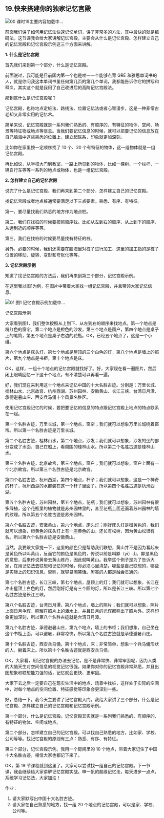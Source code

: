 ## 19.快来搭建你的独家记忆宫殿
![00 课时19主要内容](https://pic3.zhimg.com/v2-a82ef3dbc343e4e0bc85928c3a0938eb.webp)加载中...


前面我们讲了如何用记忆法快速记忆单词，讲了非常多的方法，其中最快的就是编码法。这节课我会给大家讲解记忆宫殿，主要会从什么是记忆宫殿、怎样建立自己的记忆宫殿和记忆宫殿示例这三个方面来讲解。


**1. 什么是记忆宫殿**


首先我们来到第一个部分，什么是记忆宫殿。


前面说过，我可能是目前国内第一个也是唯一一个能够点背 GRE 和雅思单词书的人，就是你问我这本单词书里任何第几页的第几个单词，我都能告诉你它的拼写和释义，其实这个就是我用了自己改进后的高阶记忆宫殿法。


那到底什么是记忆宫殿呢？


记忆宫殿，也称地点定桩法、路线法、位置记忆法或者心智漫步，这是一种非常古老却又非常实用的记忆术。


简单来说，记忆宫殿就是一系列我们熟悉的、有顺序的、有特征的物体、空间、场景等特征物或地点等信息。当我们要记忆信息的时候，就可以把要记忆的信息放在自己脑海中这些熟悉的位置上，建立起联系，印象就更加深刻。


比如你在家里按一定顺序找了 10 个、20 个有特征的物体，这一组物体就是一组记忆宫殿。


再比如说，从学校大门到教室，一路上所见到的物体，比如一棵树、一个栏杆、一辆自行车等等一系列的地点或物体，也是一组记忆宫殿。


**2. 怎样建立自己的记忆宫殿**


说完了什么是记忆宫殿，我们再来到第二个部分，怎样建立自己的记忆宫殿。


找记忆宫殿或者地点桩通常要满足以下三点要素。熟悉、有序、有特征。


第一，要尽量找我们熟悉的地方作为地点桩。


第二，我们在找桩的时候要按照顺序找。比如从左到右的顺序、从上到下的顺序、从远到近的顺序等等。


第三，我们在找桩的时候要尽量找有特征的桩。


另外，必要的时候，我们还需要在脑海里对桩子进行加工，这里的加工指的是桩子位置的移动、旋转、变形和夸张化等等。


**3. 记忆宫殿示例**


知道了找记忆宫殿的方法后，我们再来到第三个部分，记忆宫殿示例。


在这里我以图1为例，在图片中带着大家找一组记忆宫殿，并且带领大家记忆信息。


![01 图1 记忆宫殿示例]()加载中...


记忆宫殿示例


大家看到图1，我们整体按照从上到下、从左到右的顺序来找地点。第一个地点是粉红色的窗帘，第二个地点是橙色的沙发，第三个地点是窗户，第四个地点是桌子上的笔筒，第五个地点是桌子右边的花瓶。OK，已经五个地点了，这是一个小组。


第六个地点是床头灯，第七个地点是屋顶的三个白色的灯，第八个地点是墙上的照片，第九个地点是书柜，第十个地点是床。


OK，这样，一组十个地点的记忆宫殿就找好了。好，大家现在看一遍图片，然后闭上眼睛回忆一下这十个地点，有不清楚可以再看一遍。


好，我们现在来利用这十个地点来记忆中国的十大名胜古迹。分别是：万里长城、桂林山水、北京故宫、杭州西湖、苏州园林、安徽黄山、长江三峡、台湾日月潭、承德避暑山庄、西安兵马俑十个风景名胜区。


使用记忆宫殿记忆的时候，要把要记忆的信息的特点跟记忆宫殿上地点的特点联系在一起。


第一个名胜古迹，万里长城，第一个地点，窗帘；我们就可以想象万里长城绕着窗帘。所以第一个名胜古迹是万里长城。


第二个名胜古迹，桂林山水，第二个地点，沙发；我们就可以想象，沙发的坐的部分变成了水面，自己在船上，看周围的桂林山水。所以第二个名胜古迹是桂林山水。


第三个名胜古迹，北京故宫，第三个地点，窗户；我们就可以想象，窗户上面有一个北京故宫。所以第三个名胜古迹是北京故宫。


第四个名胜古迹，杭州西湖，第四个地点，杯子；我们就可以想象，这是一个神奇的杯子，杭州西湖的水都装在这一个杯子里面了。所以第四个名胜古迹是杭州西湖。


第五个名胜古迹，苏州园林，第五个地点，花瓶；我们就可以想象，苏州园林有很多绿植，这个花瓶里的植物就是苏州园林里的，甚至花瓶上面还画着苏州园林的墙的纹理。所以第五个名胜古迹是苏州园林。


第六个名胜古迹，安徽黄山，第六个地点，床头灯；刚好床头灯是橙黄色的，我们就可以想象，橙黄色的床头灯上有一座黄色的山，还长有松树，因为黄山松很有名。所以第六个名胜古迹是安徽黄山。


当然，我要跟大家提一下，这里的颜色只是帮助我们联想，黄山并不是因为看起来是黄色所以叫黄山，反而它的颜色是黑色的，传说以前是叫黟（yī）山，黟是黑色的意思，后来传说黄帝去黄山炼丹，因此就叫黄山。我举这个例子是为了告诉大家，在用记忆法去联想和记忆的时候，你必须心里清楚，哪些是自己联想的，哪些是实际上的知识信息。否则，就容易闹笑话。厉害的人都是融会贯通的。


第七个名胜古迹，长江三峡，第七个地点，屋顶上的灯；我们就可以想象，长江在冲击屋顶上白色的灯，然后刚好灯是有三个圆的灯，所以是长江三峡。所以第七个名胜古迹是长江三峡。


第八个名胜古迹，台湾日月潭，第八个地点，墙上的照片；我们就可以想象，照片上面日月争辉，照耀在照片上的潭水上，并且日月的光辉都照出了照片外。这样印象更加深刻，所以第八个名胜古迹就是台湾日月潭。


第九个名胜古迹，承德避暑山庄，第九个地点，墙上的书柜；我们想象，自己坐在这个书柜上面，可以避暑，非常凉快，所以第九个名胜古迹就是承德避暑山庄。


第十个名胜古迹，西安兵马俑，第十个地点，床；非常简单，想象一个兵马俑形状的人，躺着床上。所以第十个名胜古迹就是西安兵马俑。


OK，大家看，用记忆宫殿的办法去记忆，是不是非常快、非常牢固呢，因为人类的大脑天生对空间信息的视觉记忆很强。如果你对你的记忆宫殿非常熟悉，并且出图想象和联想能力强的话，记忆就会更快、更牢固。


大家下去之后一定要自己在现实生活中的地点、场景中找桩，这样处于实际的空间中，对每个地点的空间位置、特征感觉等印象会更深刻一些。 


好，总结一下。我今天主要讲了记忆宫殿入门。我给大家讲了三个部分，什么是记忆宫殿、怎样建立自己的记忆宫殿和记忆宫殿示例。


第一个部分，什么是记忆宫殿。记忆宫殿其实就是一系列我们熟悉的、有顺序的、有特征的物体、空间或地点。


第二个部分，怎样建立自己的记忆宫殿。可以找自己熟悉的地方，比如家、学校、公司等等。找记忆宫殿的原则有三点：熟悉、有序、有特征。


第三个部分，记忆宫殿示例。我用一个房间里的 10 个地点，带着大家记住了中国十大名胜古迹，相信大家也都记下来了。


OK，第 19 节课程就到这里了。大家可以尝试找一组自己的记忆宫殿。下一节课，我会继续给大家讲解记忆宫殿实战。申一帆的超级记忆法，每天进步一点点，系统学习记忆法，大家加油！


作业：


1. 请大家默写出中国十大名胜古迹。
2. 请大家在自己熟悉的地方，找一组 20 个地点的记忆宫殿，可以是家、学校、公司等。
